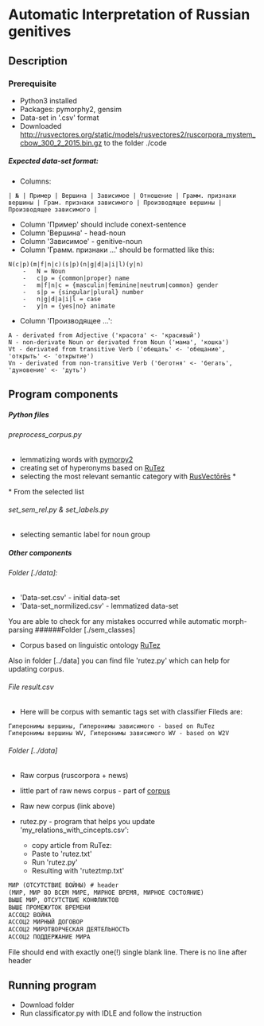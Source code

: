 # Automatic Interpretation of Russian genitives

## Description

### Prerequisite

* Python3 installed
* Packages: pymorphy2, gensim
* Data-set in '.csv' format 
* Downloaded http://rusvectores.org/static/models/rusvectores2/ruscorpora_mystem_cbow_300_2_2015.bin.gz to the folder ./code

##### Expected data-set format:
* Columns:

```csv
| № | Пример | Вершина | Зависимое | Отношение | Грамм. признаки вершины | Грам. признаки зависимого | Производящее вершины | Производящее зависимого |
```
* Column 'Пример' should include    conext-sentence
* Column 'Вершина'                  - head-noun
* Column 'Зависимое'                - genitive-noun
* Column 'Грамм. признаки ...' should be formatted like this:
``` 
N(c|p)(m|f|n|c)(s|p)(n|g|d|a|i|l)(y|n)
    -   N = Noun
    -   c|p = {common|proper} name
    -   m|f|n|c = {masculin|feminine|neutrum|common} gender
    -   s|p = {singular|plural} number
    -   n|g|d|a|i|l = case
    -   y|n = {yes|no} animate
 ```
 * Column 'Производящее ...':
 
 ```
 A - derivated from Adjective ('красота' <- 'красивый')
 N - non-derivate Noun or derivated from Noun ('мама', 'кошка')
 Vt - derivated from transitive Verb ('обещать' <- 'обещание', 'открыть' <- 'открытие')
 Vn - derivated from non-transitive Verb ('беготня' <- 'бегать', 'дуновение' <- 'дуть')
 ```
 
 ## Program components
 
 ##### Python files
 ######  preprocess_corpus.py 
*   lemmatizing words with [pymorpy2](https://pymorphy2.readthedocs.io/en/latest/) 
*   creating set of hyperonyms based on [RuTez](http://www.labinform.ru/pub/ruthes/index.htm)
*   selecting the most relevant semantic category with [RusVectōrēs](https://rusvectores.org/ru/) *

\* From the selected list
###### set_sem_rel.py & set_labels.py
*   selecting semantic label for noun group

##### Other components
###### Folder [./data]:
* 'Data-set.csv' - initial data-set
* 'Data-set_normilized.csv' - lemmatized data-set

You are able to check for any mistakes occurred while automatic morph-parsing
######Folder [./sem_classes]
* Corpus based on linguistic ontology  [RuTez](http://www.labinform.ru/pub/ruthes/index.htm)

Also in folder [../data] you can find file 'rutez.py' which can help for updating corpus.
###### File result.csv 
* Here will be corpus with semantic tags set with classifier
Fileds are:

```
Гиперонимы вершины, Гиперонимы зависимого - based on RuTez 
Гиперонимы вершины WV, Гиперонимы зависимого WV - based on W2V
```

 ###### Folder [../data]
 * Raw corpus (ruscorpora + news)
 * little part of raw news corpus - part of [corpus](http://corpus-i.maimbava.net/res01/rtb.php)
 * Raw new corpus (link above)
 *  rutez.py - program that helps you update 'my_relations_with_cincepts.csv':
 
    * copy article from RuTez:
    * Paste to 'rutez.txt'
    * Run 'rutez.py'
    * Resulting with 'ruteztmp.txt'
 
 ```txt
МИР (ОТСУТСТВИЕ ВОЙНЫ) # header
(МИР, МИР ВО ВСЕМ МИРЕ, МИРНОЕ ВРЕМЯ, МИРНОЕ СОСТОЯНИЕ)
ВЫШЕ МИР, ОТСУТСТВИЕ КОНФЛИКТОВ
ВЫШЕ ПРОМЕЖУТОК ВРЕМЕНИ
АССОЦ2 ВОЙНА
АССОЦ2 МИРНЫЙ ДОГОВОР
АССОЦ2 МИРОТВОРЧЕСКАЯ ДЕЯТЕЛЬНОСТЬ
АССОЦ2 ПОДДЕРЖАНИЕ МИРА
```

File should end with exactly one(!) single blank line. There is no line after header 

    
 ## Running program
 
 * Download folder
 * Run classificator.py with IDLE and follow the instruction
 


